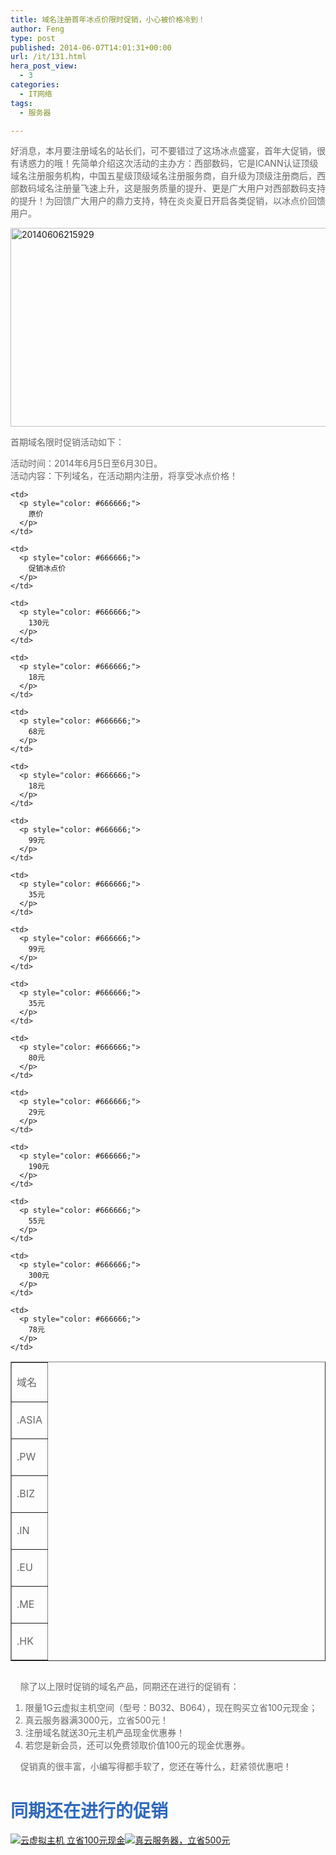 ```yaml
---
title: 域名注册首年冰点价限时促销，小心被价格冷到！
author: Feng
type: post
published: 2014-06-07T14:01:31+00:00
url: /it/131.html
hera_post_view:
  - 3
categories:
  - IT网络
tags:
  - 服务器

---
```

<p style="color: #666666;">
  好消息，本月要注册域名的站长们，可不要错过了这场冰点盛宴，首年大促销，很有诱惑力的哦！先简单介绍这次活动的主办方：西部数码，它是ICANN认证顶级域名注册服务机构，中国五星级顶级域名注册服务商，自升级为顶级注册商后，西部数码域名注册量飞速上升，这是服务质量的提升、更是广大用户对西部数码支持的提升！为回馈广大用户的鼎力支持，特在炎炎夏日开启各类促销，以冰点价回馈用户。
</p>

<p style="color: #666666;">
  <a href="http://uu126.cn/wp-content/uploads/2014/06/201406062159291.jpg"><img loading="lazy" decoding="async" class="alignnone wp-image-670 size-full" src="http://bcs.duapp.com/blog2014/blog/201406/201406062159291.jpg" alt="20140606215929" width="780" height="318" /></a>
</p>

<p style="color: #666666;">
  首期域名限时促销活动如下：
</p>

<p style="color: #666666;">
  活动时间：2014年6月5日至6月30日。<br /> 活动内容：下列域名，在活动期内注册，将享受冰点价格！
</p>

<table style="color: #666666;" border="1" width="75%" cellspacing="0" cellpadding="0">
  <tr>
    <td>
      <p style="color: #666666;">
        域名
      </p>
    </td>
    
    <td>
      <p style="color: #666666;">
        原价
      </p>
    </td>
    
    <td>
      <p style="color: #666666;">
        促销冰点价
      </p>
    </td>
  </tr>
  
  <tr>
    <td>
      <p style="color: #666666;">
        .ASIA
      </p>
    </td>
    
    <td>
      <p style="color: #666666;">
        130元
      </p>
    </td>
    
    <td>
      <p style="color: #666666;">
        18元
      </p>
    </td>
  </tr>
  
  <tr>
    <td>
      <p style="color: #666666;">
        .PW
      </p>
    </td>
    
    <td>
      <p style="color: #666666;">
        68元
      </p>
    </td>
    
    <td>
      <p style="color: #666666;">
        18元
      </p>
    </td>
  </tr>
  
  <tr>
    <td>
      <p style="color: #666666;">
        .BIZ
      </p>
    </td>
    
    <td>
      <p style="color: #666666;">
        99元
      </p>
    </td>
    
    <td>
      <p style="color: #666666;">
        35元
      </p>
    </td>
  </tr>
  
  <tr>
    <td>
      <p style="color: #666666;">
        .IN
      </p>
    </td>
    
    <td>
      <p style="color: #666666;">
        99元
      </p>
    </td>
    
    <td>
      <p style="color: #666666;">
        35元
      </p>
    </td>
  </tr>
  
  <tr>
    <td>
      <p style="color: #666666;">
        .EU
      </p>
    </td>
    
    <td>
      <p style="color: #666666;">
        80元
      </p>
    </td>
    
    <td>
      <p style="color: #666666;">
        29元
      </p>
    </td>
  </tr>
  
  <tr>
    <td>
      <p style="color: #666666;">
        .ME
      </p>
    </td>
    
    <td>
      <p style="color: #666666;">
        190元
      </p>
    </td>
    
    <td>
      <p style="color: #666666;">
        55元
      </p>
    </td>
  </tr>
  
  <tr>
    <td>
      <p style="color: #666666;">
        .HK
      </p>
    </td>
    
    <td>
      <p style="color: #666666;">
        300元
      </p>
    </td>
    
    <td>
      <p style="color: #666666;">
        78元
      </p>
    </td>
  </tr>
</table>

<p style="color: #666666;">
  <a style="color: #006699;" href="http://www.west263.com/?ReferenceID=635401" target="_blank" rel="noopener"><img decoding="async" src="http://www.west263.com/Customercenter/UploadImages/faq/20146r4185469.gif" alt="" border="0" /></a>
</p>

<p style="color: #666666;">
      除了以上限时促销的域名产品，同期还在进行的促销有：
</p>

<ol style="color: #666666;">
  <li style="color: #666666;">
    限量1G云虚拟主机空间（型号：B032、B064），现在购买立省100元现金；
  </li>
  <li style="color: #666666;">
    真云服务器满3000元，立省500元！
  </li>
  <li style="color: #666666;">
    注册域名就送30元主机产品现金优惠券！
  </li>
  <li style="color: #666666;">
    若您是新会员，还可以免费领取价值100元的现金优惠券。
  </li>
</ol>

<p style="color: #666666;">
      促销真的很丰富，小编写得都手软了，您还在等什么，赶紧领优惠吧！
</p>

<h1 style="color: #306abc;">
  同期还在进行的促销
</h1>

<div class="pa70 hd" style="color: #4d4d4d;">
  <a class="aleft" href="http://www.west263.com/services/webhosting/" target="_blank" rel="noopener"><img decoding="async" src="http://www.west263.com/active/20140605/images/hd1.gif" alt="云虚拟主机 立省100元现金" /></a><a class="aright" href="http://www.west263.com/services/cloudhost/" target="_blank" rel="noopener"><img decoding="async" src="http://www.west263.com/active/20140605/images/hd2.gif" alt="真云服务器，立省500元" /></a>
</div>